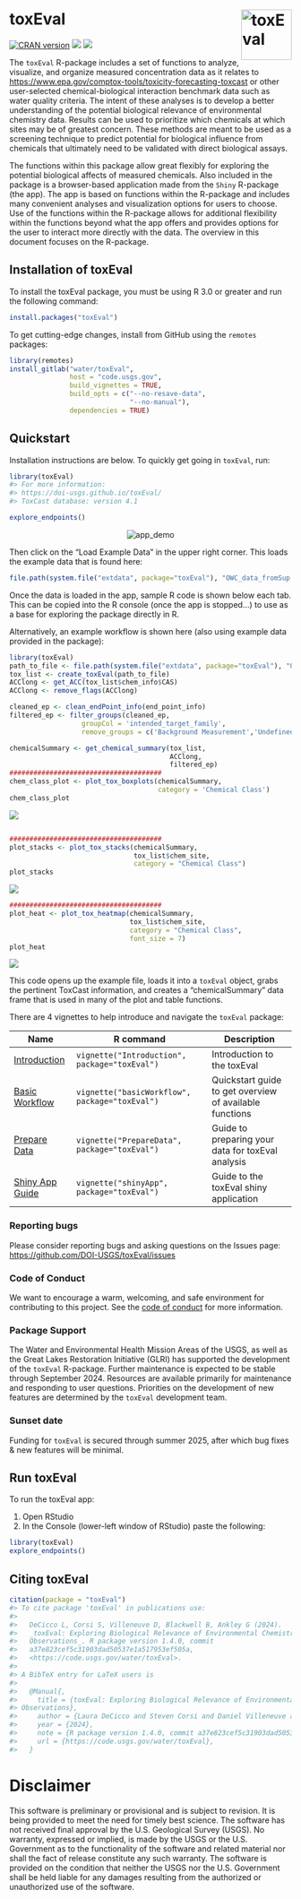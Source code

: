 # toxEval <img src="man/figures/toxEval.png" alt="toxEval" class="logo" style="width:90px;height:auto;" align="right" />

[![CRAN
version](http://www.r-pkg.org/badges/version/toxEval)](https://cran.r-project.org/package=toxEval)
[![](http://cranlogs.r-pkg.org/badges/toxEval)](https://cran.r-project.org/package=toxEval)
[![](http://cranlogs.r-pkg.org/badges/grand-total/toxEval)](https://cran.r-project.org/package=toxEval)

The `toxEval` R-package includes a set of functions to analyze,
visualize, and organize measured concentration data as it relates to
<https://www.epa.gov/comptox-tools/toxicity-forecasting-toxcast> or
other user-selected chemical-biological interaction benchmark data such
as water quality criteria. The intent of these analyses is to develop a
better understanding of the potential biological relevance of
environmental chemistry data. Results can be used to prioritize which
chemicals at which sites may be of greatest concern. These methods are
meant to be used as a screening technique to predict potential for
biological influence from chemicals that ultimately need to be validated
with direct biological assays.

The functions within this package allow great flexibly for exploring the
potential biological affects of measured chemicals. Also included in the
package is a browser-based application made from the `Shiny` R-package
(the app). The app is based on functions within the R-package and
includes many convenient analyses and visualization options for users to
choose. Use of the functions within the R-package allows for additional
flexibility within the functions beyond what the app offers and provides
options for the user to interact more directly with the data. The
overview in this document focuses on the R-package.

## Installation of toxEval

To install the toxEval package, you must be using R 3.0 or greater and
run the following command:

``` r
install.packages("toxEval")
```

To get cutting-edge changes, install from GitHub using the `remotes`
packages:

``` r
library(remotes)
install_gitlab("water/toxEval",
               host = "code.usgs.gov",
               build_vignettes = TRUE, 
               build_opts = c("--no-resave-data",
                              "--no-manual"),
               dependencies = TRUE)
```

## Quickstart

Installation instructions are below. To quickly get going in `toxEval`,
run:

``` r
library(toxEval)
#> For more information:
#> https://doi-usgs.github.io/toxEval/
#> ToxCast database: version 4.1
```

``` r
explore_endpoints()
```

<p align="center">
<img src="https://code.usgs.gov/water/toxEval/raw/main/man/figures/app.gif" alt="app_demo">
</p>

Then click on the “Load Example Data” in the upper right corner. This
loads the example data that is found here:

``` r
file.path(system.file("extdata", package="toxEval"), "OWC_data_fromSup.xlsx")
```

Once the data is loaded in the app, sample R code is shown below each
tab. This can be copied into the R console (once the app is stopped…) to
use as a base for exploring the package directly in R.

Alternatively, an example workflow is shown here (also using example
data provided in the package):

``` r
library(toxEval)
path_to_file <- file.path(system.file("extdata", package="toxEval"), "OWC_data_fromSup.xlsx")
tox_list <- create_toxEval(path_to_file)
ACClong <- get_ACC(tox_list$chem_info$CAS)
ACClong <- remove_flags(ACClong)

cleaned_ep <- clean_endPoint_info(end_point_info)
filtered_ep <- filter_groups(cleaned_ep, 
                  groupCol = 'intended_target_family',
                  remove_groups = c('Background Measurement','Undefined'))

chemicalSummary <- get_chemical_summary(tox_list, 
                                        ACClong, 
                                        filtered_ep)
######################################
chem_class_plot <- plot_tox_boxplots(chemicalSummary,
                                     category = 'Chemical Class')
chem_class_plot
```

![](man/figures/README-unnamed-chunk-7-1.png)

``` r

######################################
plot_stacks <- plot_tox_stacks(chemicalSummary, 
                               tox_list$chem_site, 
                               category = "Chemical Class")
plot_stacks
```

![](man/figures/README-unnamed-chunk-7-2.png)

``` r
######################################
plot_heat <- plot_tox_heatmap(chemicalSummary, 
                              tox_list$chem_site, 
                              category = "Chemical Class",
                              font_size = 7)
plot_heat
```

![](man/figures/README-unnamed-chunk-7-3.png)

This code opens up the example file, loads it into a `toxEval` object,
grabs the pertinent ToxCast information, and creates a “chemicalSummary”
data frame that is used in many of the plot and table functions.

There are 4 vignettes to help introduce and navigate the `toxEval`
package:

| Name | R command | Description |
|------------|--------------|----------------------------------------------|
| [Introduction](https://rconnect.usgs.gov/toxEval_docs/articles/Introduction.html) | `vignette("Introduction", package="toxEval")` | Introduction to the toxEval |
| [Basic Workflow](https://rconnect.usgs.gov/toxEval_docs/articles/basicWorkflow.html) | `vignette("basicWorkflow", package="toxEval")` | Quickstart guide to get overview of available functions |
| [Prepare Data](https://rconnect.usgs.gov/toxEval_docs/articles/PrepareData.html) | `vignette("PrepareData", package="toxEval")` | Guide to preparing your data for toxEval analysis |
| [Shiny App Guide](https://rconnect.usgs.gov/toxEval_docs/articles/shinyApp.html) | `vignette("shinyApp", package="toxEval")` | Guide to the toxEval shiny application |

### Reporting bugs

Please consider reporting bugs and asking questions on the Issues page:
<https://github.com/DOI-USGS/toxEval/issues>

### Code of Conduct

We want to encourage a warm, welcoming, and safe environment for
contributing to this project. See the [code of
conduct](https://github.com/DOI-USGS/toxEval/blob/main/CONDUCT.md) for
more information.

### Package Support

The Water and Environmental Health Mission Areas of the USGS, as well as
the Great Lakes Restoration Initiative (GLRI) has supported the
development of the `toxEval` R-package. Further maintenance is expected
to be stable through September 2024. Resources are available primarily
for maintenance and responding to user questions. Priorities on the
development of new features are determined by the `toxEval` development
team.

### Sunset date

Funding for `toxEval` is secured through summer 2025, after which bug
fixes & new features will be minimal.

## Run toxEval

To run the toxEval app:

1.  Open RStudio
2.  In the Console (lower-left window of RStudio) paste the following:

``` r
library(toxEval)
explore_endpoints()
```

## Citing toxEval

``` r
citation(package = "toxEval")
#> To cite package 'toxEval' in publications use:
#> 
#>   DeCicco L, Corsi S, Villeneuve D, Blackwell B, Ankley G (2024).
#>   _toxEval: Exploring Biological Relevance of Environmental Chemistry
#>   Observations_. R package version 1.4.0, commit
#>   a37e823cef5c31903dad50537e1a517953ef505a,
#>   <https://code.usgs.gov/water/toxEval>.
#> 
#> A BibTeX entry for LaTeX users is
#> 
#>   @Manual{,
#>     title = {toxEval: Exploring Biological Relevance of Environmental Chemistry
#> Observations},
#>     author = {Laura DeCicco and Steven Corsi and Daniel Villeneuve and Brett Blackwell and Gerald Ankley},
#>     year = {2024},
#>     note = {R package version 1.4.0, commit a37e823cef5c31903dad50537e1a517953ef505a},
#>     url = {https://code.usgs.gov/water/toxEval},
#>   }
```

# Disclaimer

This software is preliminary or provisional and is subject to revision.
It is being provided to meet the need for timely best science. The
software has not received final approval by the U.S. Geological Survey
(USGS). No warranty, expressed or implied, is made by the USGS or the
U.S. Government as to the functionality of the software and related
material nor shall the fact of release constitute any such warranty. The
software is provided on the condition that neither the USGS nor the U.S.
Government shall be held liable for any damages resulting from the
authorized or unauthorized use of the software.
